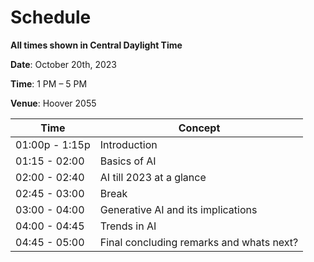 # Schedule

**All times shown in Central Daylight Time**

**Date**: October 20th, 2023

**Time**: 1 PM – 5 PM

**Venue**: Hoover 2055


| Time | Concept | 
|------|---------|
| 01:00p - 1:15p | Introduction |
| 01:15 - 02:00 | Basics of AI | 
| 02:00 - 02:40| AI till 2023 at a glance | 
| 02:45 - 03:00| Break | 
| 03:00 - 04:00| Generative AI and its implications | 
| 04:00 - 04:45| Trends in AI | 
| 04:45 - 05:00| Final concluding remarks and whats next? | 
